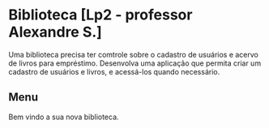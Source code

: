 # Biblioteca [Lp2 - professor Alexandre S.]

Uma biblioteca precisa ter comtrole sobre o cadastro de usuários e acervo de livros para empréstimo. Desenvolva uma aplicação que permita criar um cadastro de usuários e livros, e acessá-los quando necessário.

## Menu

Bem vindo a sua nova biblioteca.
